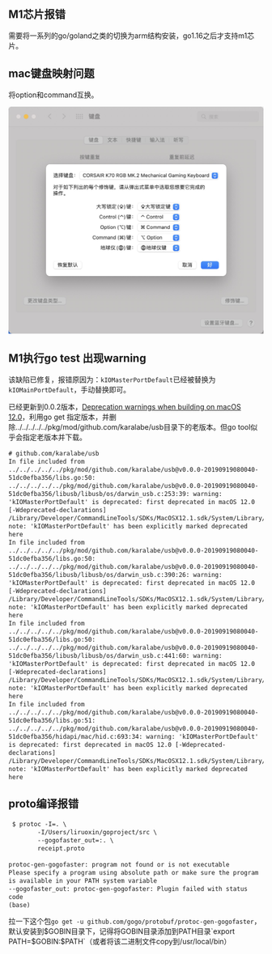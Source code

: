 ## M1芯片报错

需要将一系列的go/goland之类的切换为arm结构安装，go1.16之后才支持m1芯片。



## mac键盘映射问题

将option和command互换。

<img src="images/image-20220224150827401.png" alt="image-20220224150827401" style="zoom:50%;" />



## M1执行go test 出现warning

该缺陷已修复，报错原因为：`kIOMasterPortDefault`已经被替换为`kIOMainPortDefault`，手动替换即可。

已经更新到0.0.2版本，[Deprecation warnings when building on macOS 12.0](https://github.com/karalabe/usb/issues/25)，利用go get 指定版本，并删除../../../../../pkg/mod/github.com/karalabe/usb目录下的老版本。但go tool似乎会指定老版本并下载。

```shell
# github.com/karalabe/usb
In file included from ../../../../../pkg/mod/github.com/karalabe/usb@v0.0.0-20190919080040-51dc0efba356/libs.go:50:
../../../../../pkg/mod/github.com/karalabe/usb@v0.0.0-20190919080040-51dc0efba356/libusb/libusb/os/darwin_usb.c:253:39: warning: 'kIOMasterPortDefault' is deprecated: first deprecated in macOS 12.0 [-Wdeprecated-declarations]
/Library/Developer/CommandLineTools/SDKs/MacOSX12.1.sdk/System/Library/Frameworks/IOKit.framework/Headers/IOKitLib.h:123:19: note: 'kIOMasterPortDefault' has been explicitly marked deprecated here
In file included from ../../../../../pkg/mod/github.com/karalabe/usb@v0.0.0-20190919080040-51dc0efba356/libs.go:50:
../../../../../pkg/mod/github.com/karalabe/usb@v0.0.0-20190919080040-51dc0efba356/libusb/libusb/os/darwin_usb.c:390:26: warning: 'kIOMasterPortDefault' is deprecated: first deprecated in macOS 12.0 [-Wdeprecated-declarations]
/Library/Developer/CommandLineTools/SDKs/MacOSX12.1.sdk/System/Library/Frameworks/IOKit.framework/Headers/IOKitLib.h:123:19: note: 'kIOMasterPortDefault' has been explicitly marked deprecated here
In file included from ../../../../../pkg/mod/github.com/karalabe/usb@v0.0.0-20190919080040-51dc0efba356/libs.go:50:
../../../../../pkg/mod/github.com/karalabe/usb@v0.0.0-20190919080040-51dc0efba356/libusb/libusb/os/darwin_usb.c:441:60: warning: 'kIOMasterPortDefault' is deprecated: first deprecated in macOS 12.0 [-Wdeprecated-declarations]
/Library/Developer/CommandLineTools/SDKs/MacOSX12.1.sdk/System/Library/Frameworks/IOKit.framework/Headers/IOKitLib.h:123:19: note: 'kIOMasterPortDefault' has been explicitly marked deprecated here
In file included from ../../../../../pkg/mod/github.com/karalabe/usb@v0.0.0-20190919080040-51dc0efba356/libs.go:51:
../../../../../pkg/mod/github.com/karalabe/usb@v0.0.0-20190919080040-51dc0efba356/hidapi/mac/hid.c:693:34: warning: 'kIOMasterPortDefault' is deprecated: first deprecated in macOS 12.0 [-Wdeprecated-declarations]
/Library/Developer/CommandLineTools/SDKs/MacOSX12.1.sdk/System/Library/Frameworks/IOKit.framework/Headers/IOKitLib.h:123:19: note: 'kIOMasterPortDefault' has been explicitly marked deprecated here

```



## proto编译报错

```shell
 $ protoc -I=. \
        -I/Users/liruoxin/goproject/src \
        --gogofaster_out=:. \
        receipt.proto
        
protoc-gen-gogofaster: program not found or is not executable
Please specify a program using absolute path or make sure the program is available in your PATH system variable
--gogofaster_out: protoc-gen-gogofaster: Plugin failed with status code
(base)
```



拉一下这个包`go get -u github.com/gogo/protobuf/protoc-gen-gogofaster`，默认安装到$GOBIN目录下，记得将GOBIN目录添加到PATH目录`export PATH=$GOBIN:$PATH`（或者将该二进制文件copy到/usr/local/bin）